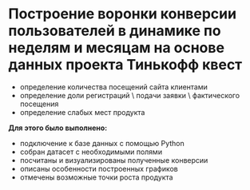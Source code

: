 # **Построение воронки конверсии пользователей в динамике по неделям и месяцам на основе данных проекта Тинькофф квест**

- определение количества посещений сайта клиентами
- определение доли регистраций \ подачи заявки \ фактического посещения 
- определение слабых мест продукта

**Для этого было выполнено:**
- подключение к базе данных с помощью Python
- собран датасет с необходимыми полями
- посчитаны и визуализированы полученные конверсии
- описаны особенности построенных графиков
- отмечены возможные точки роста продукта
